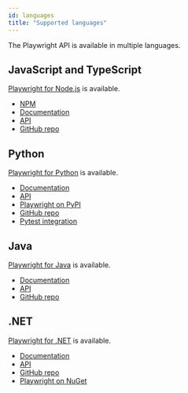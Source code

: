 ```yaml
---
id: languages
title: "Supported languages"
---
```


The Playwright API is available in multiple languages.

<!-- TOC -->

## JavaScript and TypeScript

[Playwright for Node.js](https://playwright.dev/docs/intro) is available.

* [NPM](https://www.npmjs.com/package/playwright)
* [Documentation](https://playwright.dev/docs/intro)
* [API](https://playwright.dev/docs/api/class-playwright)
* [GitHub repo](https://github.com/microsoft/playwright)

## Python

[Playwright for Python](https://playwright.dev/python/docs/intro) is available.

* [Documentation](https://playwright.dev/python/docs/intro)
* [API](https://playwright.dev/python/docs/api/class-playwright)
* [Playwright on PyPI](https://pypi.org/project/playwright/)
* [GitHub repo](https://github.com/microsoft/playwright-python)
* [Pytest integration](https://github.com/microsoft/playwright-pytest)

## Java

[Playwright for Java](https://playwright.dev/java/docs/intro) is available.

* [Documentation](https://playwright.dev/java/docs/intro)
* [API](https://playwright.dev/java/docs/api/class-playwright)
* [GitHub repo](https://github.com/microsoft/playwright-java)

## .NET

[Playwright for .NET](https://playwright.dev/dotnet/docs/intro) is available.

* [Documentation](https://playwright.dev/dotnet/docs/intro)
* [API](https://playwright.dev/dotnet/docs/api/class-playwright)
* [GitHub repo](https://github.com/microsoft/playwright-dotnet)
* [Playwright on NuGet](https://www.nuget.org/packages/Microsoft.Playwright)
